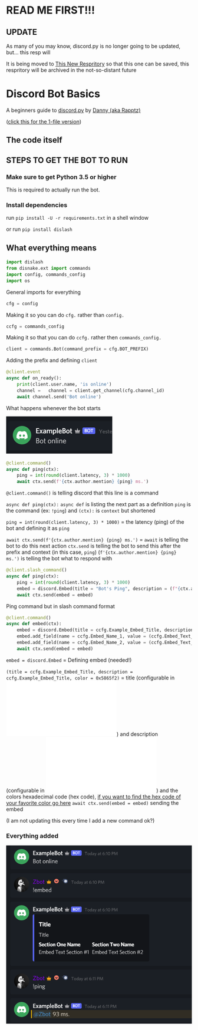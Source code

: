# **READ ME FIRST!!!**

## UPDATE
As many of you may know, discord.py is no longer going to be updated, but... this resp will

It is being moved to [This New Respritory](https://github.com/Apraxed/DiscordBotBasics-2.0) so that this one can be saved, this respritory will be archived in the not-so-distant future


Discord Bot Basics
=
A beginners guide to [discord.py](https://github.com/Rapptz/discord.py) by [Danny (aka Rapptz)](https://github.com/Rapptz)

([click this for the 1-file version](https://pastebin.com/raw/nqAE8ye1))

The code itself
-

## STEPS TO GET THE BOT TO RUN

### Make sure to get Python 3.5 or higher
This is required to actually run the bot.

### Install dependencies

run `pip install -U -r requirements.txt` in a shell window

or run `pip install dislash`

## What everything means

```py
import dislash
from disnake.ext import commands
import config, commands_config
import os
``` 
General imports for everything

```py
cfg = config
```
Making it so you can do `cfg.` rather than `config.`

```py
ccfg = commands_config
```
Making it so that you can do `ccfg.` rather then `commands_config.`

```py
client = commands.Bot(command_prefix = cfg.BOT_PREFIX)
```
Adding the prefix and defining `client`

```py
@client.event
async def on_ready():
    print(client.user.name, 'is online')
    channel =   channel = client.get_channel(cfg.channel_id)
    await channel.send('Bot online')
```
What happens whenever the bot starts

![bot online](/images/bot_online.png)

```py
@client.command()
async def ping(ctx):
    ping = int(round(client.latency, 3) * 1000)
    await ctx.send(f'{ctx.author.mention} {ping} ms.')
```
`@client.command()` is telling discord that this line is a command

`async def ping(ctx):` `async def` is listing the next part as a definition `ping` is the command (ex: `!ping`) and `(ctx):` is `context` but shortened

`ping = int(round(client.latency, 3) * 1000)` =  the latency (ping) of the bot and defining it as `ping`

`await ctx.send(f'{ctx.author.mention} {ping} ms.')` = `await` is telling the bot to do this next action
`ctx.send` is telling the bot to send this after the prefix and context (in this case, `ping`) (`f'{ctx.author.mention} {ping} ms.')` is telling the bot what to respond with

```py
@client.slash_command()
async def ping(ctx):
    ping = int(round(client.latency, 3) * 1000)
    embed = discord.Embed(title = "Bot's Ping", description = (f"{ctx.author.display_name} the bot's ping is {ping}ms"))
    await ctx.send(embed = embed)
```
Ping command but in slash command format

```py
@client.command()
async def embed(ctx):
    embed = discord.Embed(title = ccfg.Example_Embed_Title, description = ccfg.Example_Embed_Title, color = 0x5865f2) # blurple hex code
    embed.add_field(name = ccfg.Embed_Name_1, value = (ccfg.Embed_Text_1))
    embed.add_field(name = ccfg.Embed_Name_2, value = (ccfg.Embed_Text_2))
    await ctx.send(embed = embed)
```
`embed = discord.Embed` = Defining embed (needed!)

`(title = ccfg.Example_Embed_Title, description = ccfg.Example_Embed_Title, color = 0x5865f2)` = title (configurable in ![commands config](commands_config.py)) and description (configurable in ![commands config](commands_config.py)) and the colors hexadecimal code (hex code), [if you want to find the hex code of your favorite color go here](https://imagecolorpicker.com/color-code/5865f2) `await ctx.send(embed = embed)` sending the embed

(I am not updating this every time I add a new command ok?)

### Everything added
![bot online](/images/all_stuff_so_far.png)
